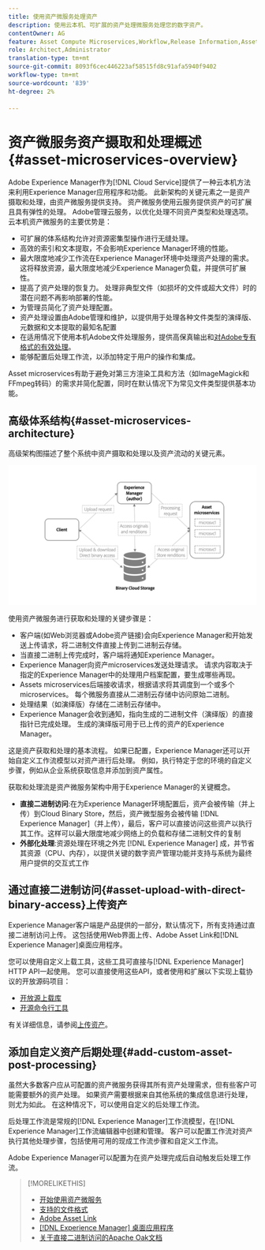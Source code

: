 ```yaml
---
title: 使用资产微服务处理资产
description: 使用云本机、可扩展的资产处理微服务处理您的数字资产。
contentOwner: AG
feature: Asset Compute Microservices,Workflow,Release Information,Asset Processing
role: Architect,Administrator
translation-type: tm+mt
source-git-commit: 8093f6cec446223af58515fd8c91afa5940f9402
workflow-type: tm+mt
source-wordcount: '839'
ht-degree: 2%

---
```



# 资产微服务资产摄取和处理概述{#asset-microservices-overview}

Adobe Experience Manager作为[!DNL Cloud Service]提供了一种云本机方法来利用Experience Manager应用程序和功能。 此新架构的关键元素之一是资产摄取和处理，由资产微服务提供支持。 资产微服务使用云服务提供资产的可扩展且具有弹性的处理。 Adobe管理云服务，以优化处理不同资产类型和处理选项。 云本机资产微服务的主要优势是：

* 可扩展的体系结构允许对资源密集型操作进行无缝处理。
* 高效的索引和文本提取，不会影响Experience Manager环境的性能。
* 最大限度地减少工作流在Experience Manager环境中处理资产处理的需求。 这将释放资源，最大限度地减少Experience Manager负载，并提供可扩展性。
* 提高了资产处理的恢复力。 处理非典型文件（如损坏的文件或超大文件）时的潜在问题不再影响部署的性能。
* 为管理员简化了资产处理配置。
* 资产处理设置由Adobe管理和维护，以提供用于处理各种文件类型的演绎版、元数据和文本提取的最知名配置
* 在适用情况下使用本机Adobe文件处理服务，提供高保真输出和[对Adobe专有格式的有效处理](file-format-support.md)。
* 能够配置后处理工作流，以添加特定于用户的操作和集成。

Asset microservices有助于避免对第三方渲染工具和方法（如ImageMagick和FFmpeg转码）的需求并简化配置，同时在默认情况下为常见文件类型提供基本功能。

## 高级体系结构{#asset-microservices-architecture}

高级架构图描述了整个系统中资产摄取和处理以及资产流动的关键元素。

<!-- Proposed DRAFT diagram for asset microservices overview - see section "Asset processing - high-level diagram" in the PPTX deck

https://adobe-my.sharepoint.com/personal/gklebus_adobe_com/_layouts/15/guestaccess.aspx?guestaccesstoken=jexDC5ZnepXSt6dTPciH66TzckS1BPEfdaZuSgHugL8%3D&docid=2_1ec37f0bd4cc74354b4f481cd420e07fc&rev=1&e=CdgElS
-->

![使用资产微服务获取和处理资](assets/asset-microservices-overview.png "产微服务获取和处理资产")

使用资产微服务进行获取和处理的关键步骤是：

* 客户端(如Web浏览器或Adobe资产链接)会向Experience Manager和开始发送上传请求，将二进制文件直接上传到二进制云存储。
* 当直接二进制上传完成时，客户端将通知Experience Manager。
* Experience Manager向资产microservices发送处理请求。 请求内容取决于指定的Experience Manager中的处理用户档案配置，要生成哪些再现。
* Assets microservices后端接收请求，根据请求将其调度到一个或多个microservices。 每个微服务直接从二进制云存储中访问原始二进制。
* 处理结果（如演绎版）存储在二进制云存储中。
* Experience Manager会收到通知，指向生成的二进制文件（演绎版）的直接指针已完成处理。 生成的演绎版可用于已上传的资产的Experience Manager。

这是资产获取和处理的基本流程。 如果已配置，Experience Manager还可以开始自定义工作流模型以对资产进行后处理。 例如，执行特定于您的环境的自定义步骤，例如从企业系统获取信息并添加到资产属性。

获取和处理流是资产微服务架构中用于Experience Manager的关键概念。

* **直接二进制访问**:在为Experience Manager环境配置后，资产会被传输（并上传）到Cloud Binary Store，然后，资产微型服务会被传输 [!DNL Experience Manager]（并上传），最后，客户可以直接访问这些资产以执行其工作。这样可以最大限度地减少网络上的负载和存储二进制文件的复制
* **外部化处理**:资源处理在环境之外完 [!DNL Experience Manager] 成，并节省其资源（CPU、内存），以提供关键的数字资产管理功能并支持与系统为最终用户提供的交互式工作

## 通过直接二进制访问{#asset-upload-with-direct-binary-access}上传资产

Experience Manager客户端是产品提供的一部分，默认情况下，所有支持通过直接二进制访问上传。 这包括使用Web界面上传、Adobe Asset Link和[!DNL Experience Manager]桌面应用程序。

您可以使用自定义上载工具，这些工具可直接与[!DNL Experience Manager] HTTP API一起使用。 您可以直接使用这些API，或者使用和扩展以下实现上载协议的开放源码项目：

* [开放源上载库](https://github.com/adobe/aem-upload)
* [开源命令行工具](https://github.com/adobe/aio-cli-plugin-aem)

有关详细信息，请参阅[上传资产](add-assets.md)。

## 添加自定义资产后期处理{#add-custom-asset-post-processing}

虽然大多数客户应从可配置的资产微服务获得其所有资产处理需求，但有些客户可能需要额外的资产处理。 如果资产需要根据来自其他系统的集成信息进行处理，则尤为如此。 在这种情况下，可以使用自定义的后处理工作流。

后处理工作流是常规的[!DNL Experience Manager]工作流模型，在[!DNL Experience Manager]工作流编辑器中创建和管理。 客户可以配置工作流对资产执行其他处理步骤，包括使用可用的现成工作流步骤和自定义工作流。

Adobe Experience Manager可以配置为在资产处理完成后自动触发后处理工作流。

<!-- TBD asgupta, Engg: Create some asset-microservices-data-flow-diagram.
-->

>[!MORELIKETHIS]
>
>* [开始使用资产微服务](asset-microservices-configure-and-use.md)
>* [支持的文件格式](file-format-support.md)
>* [Adobe Asset Link](https://helpx.adobe.com/cn/enterprise/using/adobe-asset-link.html)
>* [[!DNL Experience Manager] 桌面应用程序](https://experienceleague.adobe.com/docs/experience-manager-desktop-app/using/introduction.html)
>* [关于直接二进制访问的Apache Oak文档](https://jackrabbit.apache.org/oak/docs/features/direct-binary-access.html)

